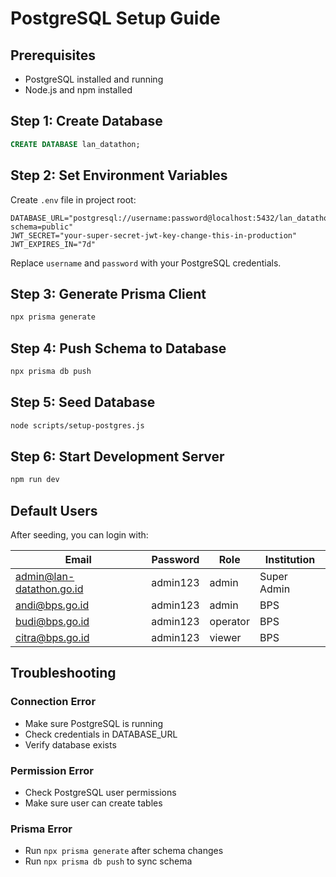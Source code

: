 # PostgreSQL Setup Guide

## Prerequisites

- PostgreSQL installed and running
- Node.js and npm installed

## Step 1: Create Database

```sql
CREATE DATABASE lan_datathon;
```

## Step 2: Set Environment Variables

Create `.env` file in project root:

```env
DATABASE_URL="postgresql://username:password@localhost:5432/lan_datathon?schema=public"
JWT_SECRET="your-super-secret-jwt-key-change-this-in-production"
JWT_EXPIRES_IN="7d"
```

Replace `username` and `password` with your PostgreSQL credentials.

## Step 3: Generate Prisma Client

```bash
npx prisma generate
```

## Step 4: Push Schema to Database

```bash
npx prisma db push
```

## Step 5: Seed Database

```bash
node scripts/setup-postgres.js
```

## Step 6: Start Development Server

```bash
npm run dev
```

## Default Users

After seeding, you can login with:

| Email                    | Password | Role     | Institution |
| ------------------------ | -------- | -------- | ----------- |
| <admin@lan-datathon.go.id> | admin123 | admin    | Super Admin |
| <andi@bps.go.id>           | admin123 | admin    | BPS         |
| <budi@bps.go.id>           | admin123 | operator | BPS         |
| <citra@bps.go.id>          | admin123 | viewer   | BPS         |

## Troubleshooting

### Connection Error

- Make sure PostgreSQL is running
- Check credentials in DATABASE_URL
- Verify database exists

### Permission Error

- Check PostgreSQL user permissions
- Make sure user can create tables

### Prisma Error

- Run `npx prisma generate` after schema changes
- Run `npx prisma db push` to sync schema
